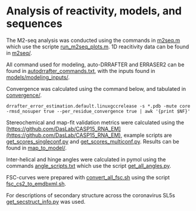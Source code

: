 # Analysis of reactivity, models, and sequences

The M2-seq analysis was conducted using the commands in [m2seq.m](m2seq.m) which use the scripte [run_m2seq_plots.m](run_m2seq_plots.m). 1D reacitivity data can be found in [m2seq/](m2seq).

All command used for modeling, auto-DRRAFTER and ERRASER2 can be found in [autodrrafter_commands.txt](autodrrafter_commands.txt), with the inputs found in [models/modeling_inputs/](../models/modeling_inputs/).

Convergence was calculated using the command below, and tabulated in [convergence/](convergence).

``` 
drrafter_error_estimation.default.linuxgccrelease -s *.pdb -mute core -rmsd_nosuper true --per_residue_convergence true | awk '{print $NF}'
```

Stereochemical and map-fit validation metrics were calculated using the [https://github.com/DasLab/CASP15_RNA_EM](https://github.com/DasLab/CASP15_RNA_EM), example scripts are [get_scores_singleconf.py](get_scores_singleconf.py) and [get_scores_multiconf.py](get_scores_multiconf.py). Results can be found in [map_to_model/](map_to_model).

Inter-helical and hinge angles were calculated in pymol using the commands [angle_scripts.txt](angle_scripts.txt) which use the script [get_all_angles.py](get_all_angles.py).

FSC-curves were prepared with [convert_all_fsc.sh](convert_all_fsc.sh) using the script [fsc_cs2_to_emdbxml.sh](https://github.com/simonfromm/miscEM/blob/master/fsc_cryosparc2_to_emdb-xml.sh).

For descriptions of secondary structure across the coronavirus SL5s [get_secstruct_info.py](get_secstruct_info.py) was used.
